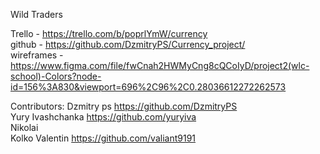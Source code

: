 
Wild Traders




Trello - https://trello.com/b/poprlYmW/currency       
github - https://github.com/DzmitryPS/Currency_project/     
wireframes - https://www.figma.com/file/fwCnah2HWMyCng8cQCoIyD/project2(wlc-school)-Colors?node-id=156%3A830&viewport=696%2C96%2C0.28036612272262573


Contributors: 
Dzmitry ps https://github.com/DzmitryPS       
Yury Ivashchanka https://github.com/yuryiva         
Nikolai         
Kolko Valentin https://github.com/valiant9191         
